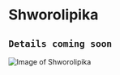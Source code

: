 # Shworolipika #
` Details coming soon `
---


![Image of Shworolipika](https://raw.githubusercontent.com/galibhassan/ShworoLipika/dev/shworolipikaScreenshot.png)